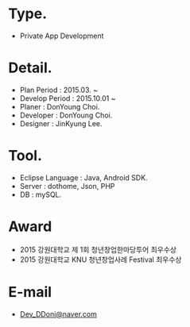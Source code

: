 # Type.
 - Private App Development
  
# Detail.
 - Plan Period : 2015.03. ~ 
 - Develop Period : 2015.10.01 ~ 
 - Planer : DonYoung Choi. 
 - Developer : DonYoung Choi.
 - Designer : JinKyung Lee.
	
# Tool.
 - Eclipse
   Language : Java, Android SDK.
 - Server : dothome, Json, PHP
 - DB : mySQL.

# Award
 - 2015 강원대학교 제 1회 청년창업한마당투어 최우수상
 - 2015 강원대학교 KNU 청년창업사례 Festival 최우수상

# E-mail
 - Dev_DDoni@naver.com
